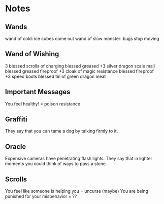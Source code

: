 # Notes

## Wands

wand of cold: ice cubes come out
wand of slow monster: bugs stop moving


## Wand of Wishing

3 blessed scrolls of charging
blessed greased +3 silver dragon scale mail
blessed greased fireproof +3 cloak of magic resistance
blessed fireproof +3 speed boots
blessed tin of green dragon meat


## Important Messages

You feel healthy! = poison resistance

## Graffiti

They say that you can tame a dog by talking firmly to it.

## Oracle

Expensive cameras have penetrating flash lights.
They say that in lighter moments you could think of ways to pass a stone.

## Scrolls

You feel like someone is helping you = uncurse (maybe)
You are being punished for your misbehavior = ??
